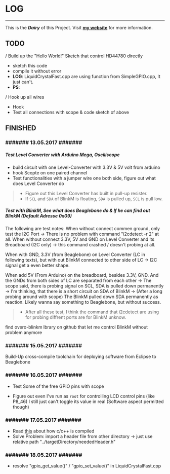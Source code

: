 # **LOG**
---
This is the ***Dairy*** of this Project. Visit [**my website**](http://www.gao-su.com) for more information.

## TODO ##

/ Build up the "Hello World!" Sketch that control HD44780 directly
- sketch this code
- compile it without error
- **LOG**: LiquidCrystalFast.cpp are using function from SimpleGPIO.cpp, It just can't.
- **PS**: 

/ Hook up all wires
- Hook
- Test all connections with scope & code sketch of above

## FINISHED ##

### ####### 13.05.2017 ####### ###

##### Test Level Converter with Arduino Mega, Osciliscope
- build circuit with one Level-Converter with 3.3V & 5V volt from arduino
- hook Scopte on one paired channel
- Test functionalities with a jumper wire one both side, figure out what does Level Converter do
> - Figure out this Level Converter has built in pull-up resister.
> - If `SCL` and `SDA` of BlinkM is floating, `SDA` is pulled up, `SCL` is pull low.

##### Test with BlinkM, See what does Beaglebone do & If he can find out BlinkM (Default Adresse 0x09)
The following are test notes:
When without connect commen ground, only test the I2C Port
-> There is no problem with command "i2cdetect -r 2" at all.
When without connect 3.3V, 5V and GND on Level Converter and its Breadboard (I2C only)
-> this command crashed / doesn't probing at all.

When with GND, 3.3V (from Beaglebone) on Level Converter (LC in following texts),
but with out BlinkM connected to other side of LC
-> I2C signal get a even better shape.

When add 5V (From Arduino) on the breadboard, besides 3.3V, GND.
And the GNDs from both sides of LC are separated from each other
-> The scope said, there is probing signal on SCL, SDA is pulled down permanently
-> I'm thinking, that there is a short circuit on SDA of BlinkM
-> (After a long probing around with scope) The BlinkM pulled down SDA permanently as reaction. Likely wanna say something to Beaglebone, but without success.
> - After all these test, I think the command that i2cdetect are using for probing diffrent ports are for BlinkM unknow.

find overo-blinkm lbrary on github that let me control BlinkM without problem anymore

### ####### 15.05.2017 ####### ###
Build-Up cross-compile toolchain for deploying software from Eclipse to Beaglebone

### ####### 16.05.2017 ####### ###
- Test Some of the free GPIO pins with scope

- Figure out even I've run as `root` for controlling LCD control pins (like P8_46) I still just can't toggle its value in real (Software aspect permitted though)

### ####### 17.05.2017 ####### ###
- Read [this](http://www.cplusplus.com/forum/articles/10627/) about how c/c++ is compiled
- Solve Problem: import a header file from other directory -> just use relative path "../targetDirectory/neededHeader.h"

### ####### 18.05.2017 ####### ###
- resolve "gpio_get_value()" / "gpio_set_value()" in LiquidCrystalFast.cpp